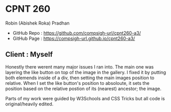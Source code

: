# CPNT 260
Robin (Abishek Roka) Pradhan

* GitHub Repo : https://github.com/compsigh-url/cpnt260-a3/
* GitHub Page : https://compsigh-url.github.io/cpnt260-a3/

## Client : Myself

Honestly there werent many major issues I ran into. The main one was layering the like button on top of the image in the gallery. I fixed it by putting both elemends inside of a div, then setting the main images position to relative. When I set the like button's position to absoloute, it sets the position based on the relative postion of its (nearest) ancestor; the image. 

Parts of my work were guided by W3Schools and CSS Tricks but all code is original/heavily edited. 